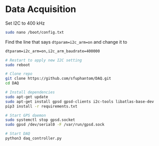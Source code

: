 # Data Acquisition

Set I2C to 400 kHz
```sh
sudo nano /boot/config.txt
```

Find the line that says `dtparam=i2c_arm=on` and change it to
```txt
dtparam=i2c_arm=on,i2c_arm_baudrate=400000
```

```sh
# Restart to apply new I2C setting
sudo reboot
```

```sh
# Clone repo
git clone https://github.com/sfuphantom/DAQ.git
cd DAQ

# Install dependencies
sudo apt-get update
sudo apt-get install gpsd gpsd-clients i2c-tools libatlas-base-dev
pip3 install -r requirements.txt

# Start GPS daemon
sudo systemctl stop gpsd.socket
sudo gpsd /dev/serial0 -F /var/run/gpsd.sock

# Start DAQ
python3 daq_controller.py
```

